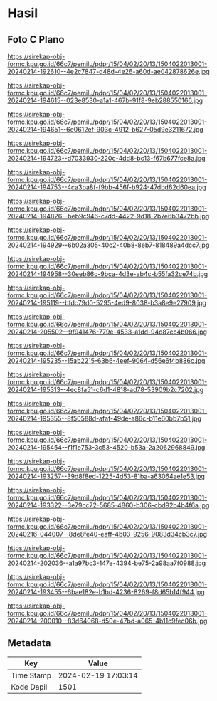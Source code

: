 # Hasil

## Foto C Plano

https://sirekap-obj-formc.kpu.go.id/66c7/pemilu/pdpr/15/04/02/20/13/1504022013001-20240214-192610--4e2c7847-d48d-4e26-a60d-ae042878626e.jpg

https://sirekap-obj-formc.kpu.go.id/66c7/pemilu/pdpr/15/04/02/20/13/1504022013001-20240214-194615--023e8530-a1a1-467b-91f8-9eb288550166.jpg

https://sirekap-obj-formc.kpu.go.id/66c7/pemilu/pdpr/15/04/02/20/13/1504022013001-20240214-194651--6e0612ef-903c-4912-b627-05d9e3211672.jpg

https://sirekap-obj-formc.kpu.go.id/66c7/pemilu/pdpr/15/04/02/20/13/1504022013001-20240214-194723--d7033930-220c-4dd8-bc13-f67b677fce8a.jpg

https://sirekap-obj-formc.kpu.go.id/66c7/pemilu/pdpr/15/04/02/20/13/1504022013001-20240214-194753--4ca3ba8f-f9bb-456f-b924-47dbd62d60ea.jpg

https://sirekap-obj-formc.kpu.go.id/66c7/pemilu/pdpr/15/04/02/20/13/1504022013001-20240214-194826--beb9c946-c7dd-4422-9d18-2b7e6b3472bb.jpg

https://sirekap-obj-formc.kpu.go.id/66c7/pemilu/pdpr/15/04/02/20/13/1504022013001-20240214-194929--6b02a305-40c2-40b8-8eb7-818489a4dcc7.jpg

https://sirekap-obj-formc.kpu.go.id/66c7/pemilu/pdpr/15/04/02/20/13/1504022013001-20240214-194958--30eeb86c-9bca-4d3e-ab4c-b55fa32ce74b.jpg

https://sirekap-obj-formc.kpu.go.id/66c7/pemilu/pdpr/15/04/02/20/13/1504022013001-20240214-195119--bfdc79d0-5295-4ed9-8038-b3a8e9e27909.jpg

https://sirekap-obj-formc.kpu.go.id/66c7/pemilu/pdpr/15/04/02/20/13/1504022013001-20240214-205502--9f941476-779e-4533-a1dd-94d87cc4b066.jpg

https://sirekap-obj-formc.kpu.go.id/66c7/pemilu/pdpr/15/04/02/20/13/1504022013001-20240214-195235--15ab2215-63b6-4eef-9064-d56e6f4b886c.jpg

https://sirekap-obj-formc.kpu.go.id/66c7/pemilu/pdpr/15/04/02/20/13/1504022013001-20240214-195313--4ec8fa51-c6d1-4818-ad78-53909b2c7202.jpg

https://sirekap-obj-formc.kpu.go.id/66c7/pemilu/pdpr/15/04/02/20/13/1504022013001-20240214-195355--8f50588d-afaf-49de-a86c-b11e60bb7b51.jpg

https://sirekap-obj-formc.kpu.go.id/66c7/pemilu/pdpr/15/04/02/20/13/1504022013001-20240214-195454--f1f1e753-3c53-4520-b53a-2a2062968849.jpg

https://sirekap-obj-formc.kpu.go.id/66c7/pemilu/pdpr/15/04/02/20/13/1504022013001-20240214-193257--39d8f8ed-1225-4d53-81ba-a63064ae1e53.jpg

https://sirekap-obj-formc.kpu.go.id/66c7/pemilu/pdpr/15/04/02/20/13/1504022013001-20240214-193322--3e79cc72-5685-4860-b306-cbd92b4b4f6a.jpg

https://sirekap-obj-formc.kpu.go.id/66c7/pemilu/pdpr/15/04/02/20/13/1504022013001-20240216-044007--8de8fe40-eaff-4b03-9256-9083d34cb3c7.jpg

https://sirekap-obj-formc.kpu.go.id/66c7/pemilu/pdpr/15/04/02/20/13/1504022013001-20240214-202036--a1a97bc3-147e-4394-be75-2a98aa7f0988.jpg

https://sirekap-obj-formc.kpu.go.id/66c7/pemilu/pdpr/15/04/02/20/13/1504022013001-20240214-193455--6bae182e-b1bd-4236-8269-f8d65b14f944.jpg

https://sirekap-obj-formc.kpu.go.id/66c7/pemilu/pdpr/15/04/02/20/13/1504022013001-20240214-200010--83d64068-d50e-47bd-a065-4b11c9fec06b.jpg


## Metadata

| Key        | Value               |
| ---------- | ------------------- |
| Time Stamp | 2024-02-19 17:03:14 |
| Kode Dapil | 1501                |



